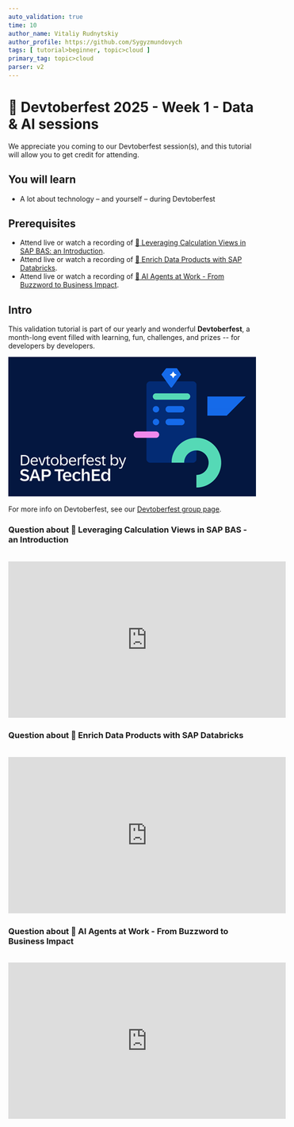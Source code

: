 ```yaml
---
auto_validation: true
time: 10
author_name: Vitaliy Rudnytskiy
author_profile: https://github.com/Sygyzmundovych
tags: [ tutorial>beginner, topic>cloud ]
primary_tag: topic>cloud
parser: v2
---
```

  
# 🔵 Devtoberfest 2025 - Week 1 - Data & AI sessions

<!-- description --> We appreciate you coming to our Devtoberfest session(s), and this tutorial will allow you to get credit for attending.

## You will learn

- A lot about technology – and yourself – during Devtoberfest

## Prerequisites

- Attend live or watch a recording of [🔵 Leveraging Calculation Views in SAP BAS: an Introduction](https://community.sap.com/t5/devtoberfest/leveraging-calculation-views-in-sap-bas-an-introduction/ev-p/14208844).
- Attend live or watch a recording of [🔵 Enrich Data Products with SAP Databricks](https://community.sap.com/t5/devtoberfest/deep-dive-into-sap-databricks/ev-p/14208928).
- Attend live or watch a recording of [🔵 AI Agents at Work - From Buzzword to Business Impact](https://community.sap.com/t5/devtoberfest/ai-agents-at-work-from-buzzword-to-business-impact/ec-p/14233017).

## Intro

This validation tutorial is part of our yearly and wonderful **Devtoberfest**, a month-long event filled with learning, fun, challenges, and prizes -- for developers by developers.

![Devtoberfest](devtoberfestBanner2.png) 

For more info on Devtoberfest, see our [Devtoberfest group page](https://community.sap.com/t5/devtoberfest/gh-p/Devtoberfest).

### Question about 🔵 Leveraging Calculation Views in SAP BAS - an Introduction

<div>&nbsp;</div><iframe width="560" height="315" src="https://www.youtube.com/embed/67wcoMJhHqo" frameborder="0" allowfullscreen></iframe>

### Question about 🔵 Enrich Data Products with SAP Databricks

<div>&nbsp;</div><iframe width="560" height="315" src="https://www.youtube.com/embed/LWfiux8dOHI" frameborder="0" allowfullscreen></iframe>

### Question about 🔵 AI Agents at Work - From Buzzword to Business Impact

<div>&nbsp;</div><iframe width="560" height="315" src="https://www.youtube.com/embed/JdPvbHLuDD0" frameborder="0" allowfullscreen></iframe>
